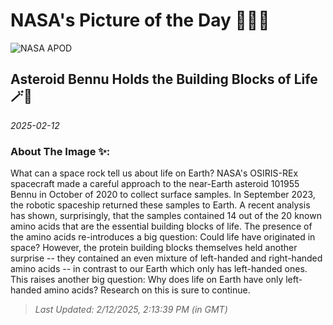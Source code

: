 
# NASA's Picture of the Day 🧑‍🚀💫

  ![NASA APOD](undefined)
  
  ## Asteroid Bennu Holds the Building Blocks of Life 🪄🌌
  
  _2025-02-12_
  
  ### About The Image ✨: 
  
  What can a space rock tell us about life on Earth?  NASA's OSIRIS-REx spacecraft made a careful approach to the near-Earth asteroid 101955 Bennu in October of 2020 to collect surface samples.  In September 2023, the robotic spaceship returned these samples to Earth.  A recent analysis has shown, surprisingly, that the samples contained 14 out of the 20 known amino acids that are the essential building blocks of life.  The presence of the amino acids re-introduces a big question: Could life have originated in space?  However, the protein building blocks themselves held another surprise -- they contained an even mixture of left-handed and right-handed amino acids -- in contrast to our Earth which only has left-handed ones.  This raises another big question: Why does life on Earth have only left-handed amino acids?  Research on this is sure to continue.
  
  
  
  > _Last Updated: 2/12/2025, 2:13:39 PM (in GMT)_
  